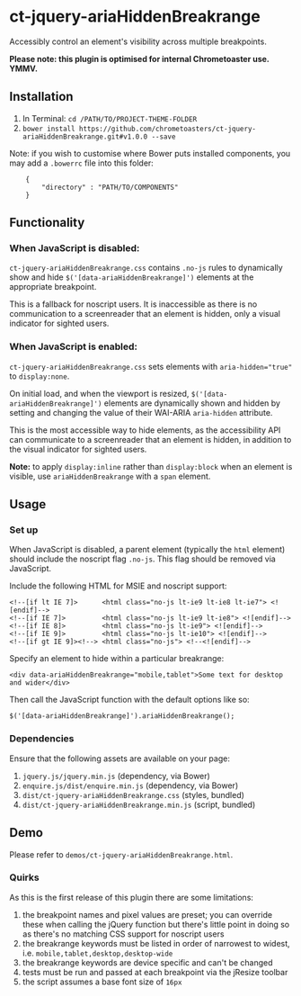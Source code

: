 # ct-jquery-ariaHiddenBreakrange

Accessibly control an element's visibility across multiple breakpoints.

__Please note: this plugin is optimised for internal Chrometoaster use. YMMV.__

## Installation

1. In Terminal: `cd /PATH/TO/PROJECT-THEME-FOLDER`
1. `bower install https://github.com/chrometoasters/ct-jquery-ariaHiddenBreakrange.git#v1.0.0 --save`

Note: if you wish to customise where Bower puts installed components, you may add a `.bowerrc` file into this folder:

        {
            "directory" : "PATH/TO/COMPONENTS"
        }

## Functionality

### When JavaScript is disabled:

`ct-jquery-ariaHiddenBreakrange.css` contains `.no-js` rules to dynamically show and hide `$('[data-ariaHiddenBreakrange]')` elements at the appropriate breakpoint.

This is a fallback for noscript users. It is inaccessible as there is no communication to a screenreader that an element is hidden, only a visual indicator for sighted users.


### When JavaScript is enabled:

`ct-jquery-ariaHiddenBreakrange.css` sets elements with `aria-hidden="true"` to `display:none`.

On initial load, and when the viewport is resized, `$('[data-ariaHiddenBreakrange]')` elements are dynamically shown and hidden by setting and changing the value of their WAI-ARIA `aria-hidden` attribute.

This is the most accessible way to hide elements, as the accessibility API can communicate to a screenreader that an element is hidden, in addition to the visual indicator for sighted users.

__Note:__ to apply `display:inline` rather than `display:block` when an element is visible, use `ariaHiddenBreakrange` with a `span` element.

## Usage

### Set up

When JavaScript is disabled, a parent element (typically the `html` element) should include the noscript flag `.no-js`. This flag should be removed via JavaScript.

Include the following HTML for MSIE and noscript support:

    <!--[if lt IE 7]>      <html class="no-js lt-ie9 lt-ie8 lt-ie7"> <![endif]-->
    <!--[if IE 7]>         <html class="no-js lt-ie9 lt-ie8"> <![endif]-->
    <!--[if IE 8]>         <html class="no-js lt-ie9"> <![endif]-->
    <!--[if IE 9]>         <html class="no-js lt-ie10"> <![endif]-->
    <!--[if gt IE 9]><!--> <html class="no-js"> <!--<![endif]-->

Specify an element to hide within a particular breakrange:

    <div data-ariaHiddenBreakrange="mobile,tablet">Some text for desktop and wider</div>

Then call the JavaScript function with the default options like so:

    $('[data-ariaHiddenBreakrange]').ariaHiddenBreakrange();

### Dependencies

Ensure that the following assets are available on your page:

1. `jquery.js/jquery.min.js` (dependency, via Bower)
1. `enquire.js/dist/enquire.min.js` (dependency, via Bower)
1. `dist/ct-jquery-ariaHiddenBreakrange.css` (styles, bundled)
1. `dist/ct-jquery-ariaHiddenBreakrange.min.js` (script, bundled)

## Demo

Please refer to `demos/ct-jquery-ariaHiddenBreakrange.html`.

### Quirks

As this is the first release of this plugin there are some limitations:

1. the breakpoint names and pixel values are preset; you can override these when calling the jQuery function but there's little point in doing so as there's no matching CSS support for noscript users
1. the breakrange keywords must be listed in order of narrowest to widest, i.e. `mobile,tablet,desktop,desktop-wide`
1. the breakrange keywords are device specific and can't be changed
1. tests must be run and passed at each breakpoint via the jResize toolbar
1. the script assumes a base font size of `16px`